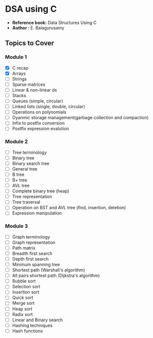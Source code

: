 # DSA using C

- **Reference book:** Data Structures Using C
- **Author :** E. Balagurusamy

## Topics to Cover

### Module 1

- [x] C recap
- [x] Arrays
- [ ] Strings
- [ ] Sparse matrices
- [ ] Linear & non-linear ds
- [ ] Stacks
- [ ] Queues (simple, circular)
- [ ] Linked lists (single, double, circular)
- [ ] Operations on polynomials
- [ ] Dyanmic storage management(garbage collection and compaction)
- [ ] Infix to postfix conversion
- [ ] Postfix expression evalution

### Module 2

- [ ] Tree terminology
- [ ] Binary tree
- [ ] Binary search tree
- [ ] General tree
- [ ] B tree
- [ ] B+ tree
- [ ] AVL tree
- [ ] Complete binary tree (heap)
- [ ] Tree representation
- [ ] Tree traversal
- [ ] Operation on BST and AVL tree (find, insertion, deletion)
- [ ] Expression manipulation

### Module 3

- [ ] Graph terminology
- [ ] Graph representation
- [ ] Path matrix
- [ ] Breadth first search
- [ ] Depth first search
- [ ] Minimum spanning tree
- [ ] Shortest path (Warshall's algorithm)
- [ ] All pairs shortest path (Dijkstra's algorithm)
- [ ] Bubble sort
- [ ] Selection sort
- [ ] Insertion sort
- [ ] Quick sort
- [ ] Merge sort
- [ ] Heap sort
- [ ] Radix sort
- [ ] Linear and Binary search
- [ ] Hashing techniques
- [ ] Hash functions